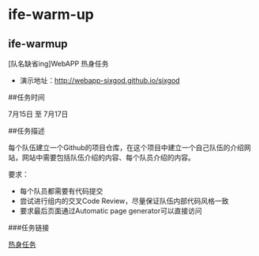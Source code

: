 # ife-warm-up
## ife-warmup
[队名缺省ing]WebAPP 热身任务

*  演示地址：http://webapp-sixgod.github.io/sixgod  

##任务时间

7月15日 至 7月17日

##任务描述

每个队伍建立一个Github的项目仓库，在这个项目中建立一个自己队伍的介绍网站，网站中需要包括队伍介绍的内容、每个队员介绍的内容。

要求：
+ 每个队员都需要有代码提交
+ 尝试进行组内的交叉Code Review，尽量保证队伍内部代码风格一致
+ 要求最后页面通过Automatic page generator可以直接访问

###任务链接


[热身任务](https://github.com/baidu-ife/ife/blob/master/2015_summer/task/warm_up.md)
